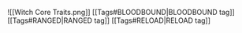 ![[Witch  Core Traits.png]]
[[Tags#BLOODBOUND|BLOODBOUND tag]]
[[Tags#RANGED|RANGED tag]]
[[Tags#RELOAD|RELOAD tag]]